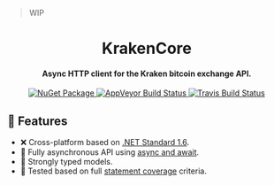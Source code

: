 > WIP

<h1 align="center">KrakenCore</h1>

<h4 align="center">Async HTTP client for the Kraken bitcoin exchange API.</h4>

<p align="center">
    <a href="https://www.nuget.org/packages/KrakenCore">
        <img src="https://img.shields.io/nuget/vpre/KrakenCore.svg" alt="NuGet Package">
    </a>
    <a href="https://ci.appveyor.com/project/discosultan/krakencore">
        <img src="https://img.shields.io/appveyor/ci/discosultan/krakencore.svg?label=windows" alt="AppVeyor Build Status">
    </a>
    <a href="https://travis-ci.org/discosultan/KrakenCore">
        <img src="https://img.shields.io/travis/discosultan/KrakenCore.svg?label=unix" alt="Travis Build Status">
    </a>
</p>

## 🎉 Features
- ❌ Cross-platform based on [.NET Standard 1.6](https://docs.microsoft.com/en-us/dotnet/standard/net-standard).
- 🔁 Fully asynchronous API using [async and await](https://docs.microsoft.com/en-us/dotnet/csharp/async).
- 💪 Strongly typed models.
- 🛂 Tested based on full [statement coverage](https://en.wikipedia.org/wiki/Code_coverage#Basic_coverage_criteria) criteria.